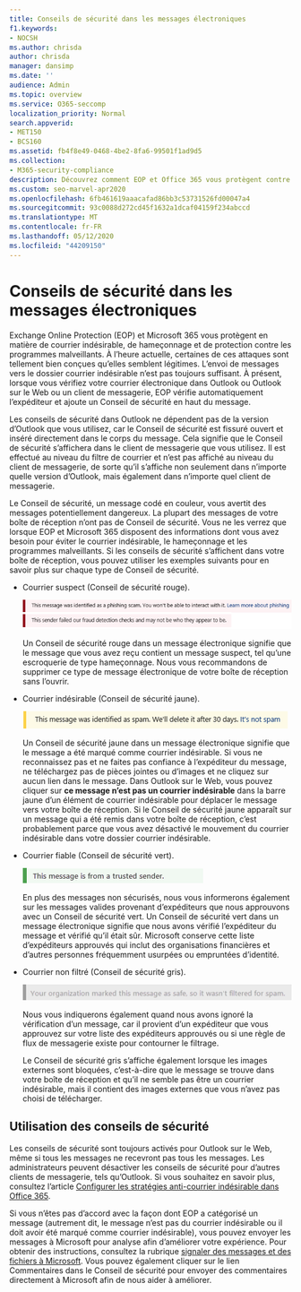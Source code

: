 ```yaml
---
title: Conseils de sécurité dans les messages électroniques
f1.keywords:
- NOCSH
ms.author: chrisda
author: chrisda
manager: dansimp
ms.date: ''
audience: Admin
ms.topic: overview
ms.service: O365-seccomp
localization_priority: Normal
search.appverid:
- MET150
- BCS160
ms.assetid: fb4f8e49-0468-4be2-8fa6-99501f1ad9d5
ms.collection:
- M365-security-compliance
description: Découvrez comment EOP et Office 365 vous protègent contre le courrier indésirable, le hameçonnage et les programmes malveillants en ajoutant un Conseil de sécurité en haut des e-mails.
ms.custom: seo-marvel-apr2020
ms.openlocfilehash: 6fb461619aaacafad86bb3c53731526fd00047a4
ms.sourcegitcommit: 93c0088d272cd45f1632a1dcaf04159f234abccd
ms.translationtype: MT
ms.contentlocale: fr-FR
ms.lasthandoff: 05/12/2020
ms.locfileid: "44209150"
---
```

# <a name="safety-tips-in-email-messages"></a>Conseils de sécurité dans les messages électroniques

Exchange Online Protection (EOP) et Microsoft 365 vous protègent en matière de courrier indésirable, de hameçonnage et de protection contre les programmes malveillants. À l’heure actuelle, certaines de ces attaques sont tellement bien conçues qu’elles semblent légitimes. L’envoi de messages vers le dossier courrier indésirable n’est pas toujours suffisant. À présent, lorsque vous vérifiez votre courrier électronique dans Outlook ou Outlook sur le Web ou un client de messagerie, EOP vérifie automatiquement l’expéditeur et ajoute un Conseil de sécurité en haut du message.

Les conseils de sécurité dans Outlook ne dépendent pas de la version d’Outlook que vous utilisez, car le Conseil de sécurité est fissuré ouvert et inséré directement dans le corps du message. Cela signifie que le Conseil de sécurité s’affichera dans le client de messagerie que vous utilisez. Il est effectué au niveau du filtre de courrier et n’est pas affiché au niveau du client de messagerie, de sorte qu’il s’affiche non seulement dans n’importe quelle version d’Outlook, mais également dans n’importe quel client de messagerie.

Le Conseil de sécurité, un message codé en couleur, vous avertit des messages potentiellement dangereux. La plupart des messages de votre boîte de réception n’ont pas de Conseil de sécurité. Vous ne les verrez que lorsque EOP et Microsoft 365 disposent des informations dont vous avez besoin pour éviter le courrier indésirable, le hameçonnage et les programmes malveillants. Si les conseils de sécurité s’affichent dans votre boîte de réception, vous pouvez utiliser les exemples suivants pour en savoir plus sur chaque type de Conseil de sécurité.

- Courrier suspect (Conseil de sécurité rouge).

    ![Capture d’écran illustrant un Conseil de sécurité rouge.](../../media/5078a0be-e556-44a1-b169-09d780d26898.png)

    Un Conseil de sécurité rouge dans un message électronique signifie que le message que vous avez reçu contient un message suspect, tel qu’une escroquerie de type hameçonnage. Nous vous recommandons de supprimer ce type de message électronique de votre boîte de réception sans l’ouvrir.

- Courrier indésirable (Conseil de sécurité jaune).

    ![Capture d’écran illustrant un Conseil de sécurité jaune.](../../media/793c9265-ea44-48fd-a98f-804fadd4163b.png)

    Un Conseil de sécurité jaune dans un message électronique signifie que le message a été marqué comme courrier indésirable. Si vous ne reconnaissez pas et ne faites pas confiance à l’expéditeur du message, ne téléchargez pas de pièces jointes ou d’images et ne cliquez sur aucun lien dans le message. Dans Outlook sur le Web, vous pouvez cliquer sur **ce message n’est pas un courrier indésirable** dans la barre jaune d’un élément de courrier indésirable pour déplacer le message vers votre boîte de réception. Si le Conseil de sécurité jaune apparaît sur un message qui a été remis dans votre boîte de réception, c’est probablement parce que vous avez désactivé le mouvement du courrier indésirable dans votre dossier courrier indésirable.

- Courrier fiable (Conseil de sécurité vert).

    ![Capture d’écran illustrant un Conseil de sécurité vert.](../../media/acbc11d0-f626-4848-9fbf-66eeeda3f803.png)

    En plus des messages non sécurisés, nous vous informerons également sur les messages valides provenant d’expéditeurs que nous approuvons avec un Conseil de sécurité vert. Un Conseil de sécurité vert dans un message électronique signifie que nous avons vérifié l’expéditeur du message et vérifié qu’il était sûr. Microsoft conserve cette liste d’expéditeurs approuvés qui inclut des organisations financières et d’autres personnes fréquemment usurpées ou empruntées d’identité.

- Courrier non filtré (Conseil de sécurité gris).

    ![Capture d’écran illustrant un Conseil de sécurité gris.](../../media/c4d0cf8f-08e9-4c84-beee-1d9e0b022e0a.png)

    Nous vous indiquerons également quand nous avons ignoré la vérification d’un message, car il provient d’un expéditeur que vous approuvez sur votre liste des expéditeurs approuvés ou si une règle de flux de messagerie existe pour contourner le filtrage.

    Le Conseil de sécurité gris s’affiche également lorsque les images externes sont bloquées, c’est-à-dire que le message se trouve dans votre boîte de réception et qu’il ne semble pas être un courrier indésirable, mais il contient des images externes que vous n’avez pas choisi de télécharger.
    

## <a name="working-with-safety-tips"></a>Utilisation des conseils de sécurité

Les conseils de sécurité sont toujours activés pour Outlook sur le Web, même si tous les messages ne recevront pas tous les messages. Les administrateurs peuvent désactiver les conseils de sécurité pour d’autres clients de messagerie, tels qu’Outlook. Si vous souhaitez en savoir plus, consultez l’article [Configurer les stratégies anti-courrier indésirable dans Office 365](configure-your-spam-filter-policies.md).

Si vous n’êtes pas d’accord avec la façon dont EOP a catégorisé un message (autrement dit, le message n’est pas du courrier indésirable ou il doit avoir été marqué comme courrier indésirable), vous pouvez envoyer les messages à Microsoft pour analyse afin d’améliorer votre expérience. Pour obtenir des instructions, consultez la rubrique [signaler des messages et des fichiers à Microsoft](report-junk-email-messages-to-microsoft.md). Vous pouvez également cliquer sur le lien Commentaires dans le Conseil de sécurité pour envoyer des commentaires directement à Microsoft afin de nous aider à améliorer.

